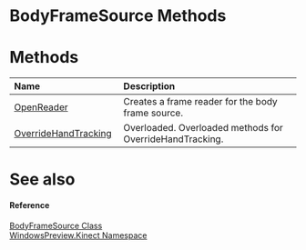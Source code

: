 BodyFrameSource Methods  
=======================  

<span id="publicmethodsSection"></span>

Methods  
=======  

<table>
<colgroup>
<col width="30%" />
<col width="60%" />
</colgroup>
<thead>
<tr class="header">
<th align="left">Name</th>
<th align="left">Description</th>
</tr>
</thead>
<tbody>
<tr class="odd">
<td align="left"><a href="Methods/OpenReader_Method.md">OpenReader</a></td>
<td align="left">Creates a frame reader for the body frame source.</td>
</tr>
<tr class="even">
<td align="left"><a href="Methods/OverrideHandTracking_Method.md">OverrideHandTracking</a></td>
<td align="left">Overloaded. Overloaded methods for OverrideHandTracking.</td>
</tr>
</tbody>
</table>

<span id="ID4EI"></span>

See also  
========  

<span id="ID4EK"></span>
#### Reference  

[BodyFrameSource Class](../BodyFrameSource_Class.md)  
 [WindowsPreview.Kinect Namespace](../../Kinect.md)  



<!--Please do not edit the data in the comment block below.-->
<!--
TOCTitle : BodyFrameSource Methods
RLTitle : BodyFrameSource Methods
KeywordK : BodyFrameSource class, methods
KeywordA : Methods.T:WindowsPreview.Kinect.BodyFrameSource
AssetID : Methods.T:WindowsPreview.Kinect.BodyFrameSource
Locale : en-us
CommunityContent : 1
TargetOS : Windows
TopicType : kbSyntax
DocSet : K4Wv2
ProjType : K4Wv2Proj
Technology : Kinect for Windows
Product : Kinect for Windows SDK v2
productversion : 20
-->
